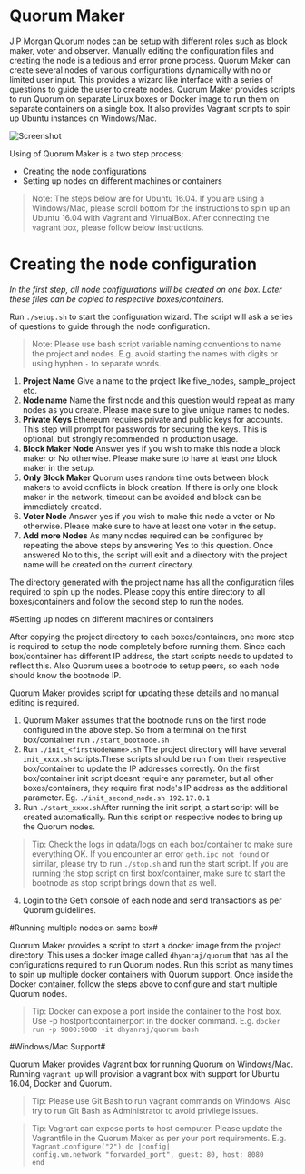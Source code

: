 # Quorum Maker

J.P Morgan Quorum nodes can be setup with different roles such as block maker, voter and observer. Manually editing the configuration files and creating the node is a tedious and error prone process. Quorum Maker can create several nodes of various configurations dynamically with no or limited user input. This provides a wizard like interface with a series of questions to guide the user to create nodes. Quorum Maker provides scripts to run Quorum on separate Linux boxes or Docker image to run them on separate containers on a single box. It also provides Vagrant scripts to spin up Ubuntu instances on Windows/Mac. 

![Screenshot](https://github.com/synechron-finlabs/quorum-maker/blob/development/img/screenshot.png)

Using of Quorum Maker is a two step process;

 - Creating the node configurations
 - Setting up nodes on different machines or containers

> Note: The steps below are for Ubuntu 16.04. If you are using a Windows/Mac, please scroll bottom for the instructions to spin up an Ubuntu 16.04 with Vagrant and VirtualBox. After connecting the vagrant box, please follow below instructions.

# Creating the node configuration
*In the first step, all node configurations will be created on one box. Later these files can be copied to respective boxes/containers.*

Run `./setup.sh` to start the configuration wizard. The script will ask a series of questions to guide through the node configuration.

> Note: Please use bash script variable naming conventions to name the project and nodes. E.g. avoid starting the names with digits or using hyphen `-` to separate words.

 1. **Project Name**
     Give a name to the project like five_nodes, sample_project etc.
 2. **Node name**
     Name the first node and this question would repeat as many nodes as you create. Please make sure to give unique names to nodes.     
 3. **Private Keys**
     Ethereum requires private and public keys for accounts. This step will prompt for passwords for securing the keys. This is optional, but strongly recommended in production usage.
 4. **Block Maker Node**
     Answer yes if you wish to make this node a block maker or No otherwise. Please make sure to have at least one block maker in the setup.
 5. **Only Block Maker**
 Quorum uses random time outs between block makers to avoid conflicts in block creation. If there is only one block maker in the network, timeout can be avoided and block can be immediately created. 
 6. **Voter Node**
 Answer yes if you wish to make this node a voter or No otherwise. Please make sure to have at least one voter in the setup.
 7. **Add more Nodes**
 As many nodes required can be configured by repeating the above steps by answering Yes to this question. Once answered No to this, the script will exit and a directory with the project name will be created on the current directory. 

The directory generated with the project name has all the configuration files required to spin up the nodes. Please copy this entire directory to all boxes/containers and follow the second step to run the nodes.

#Setting up nodes on different machines or containers
  
After copying the project directory to each boxes/containers, one more step is required to setup the node completely before running them. Since each box/container has different IP address, the start scripts needs to updated to reflect this. Also Quorum uses a bootnode to setup peers, so each node should know the bootnode IP. 

Quorum Maker provides script for updating these details and no manual editing is required. 

 1. Quorum Maker assumes that the bootnode runs on the first node configured in the above step. So from a terminal on the first box/container run `./start_bootnode.sh`
 2. Run `./init_<firstNodeName>.sh`  The project directory will have several `init_xxxx.sh` scripts.These scripts should be run from their respective box/container to update the IP addresses correctly. On the first box/container init script doesnt require any parameter, but all other boxes/containers, they require first node's IP address as the additional parameter. Eg. `./init_second_node.sh 192.17.0.1`
 3. Run `./start_xxxx.sh`After running the init script, a start script will be created automatically. Run this script on respective nodes to bring up the Quorum nodes.
 

> Tip: Check the logs in qdata/logs on each box/container to make sure everything OK. If you encounter an error `geth.ipc not found` or similar, please try to run `./stop.sh` and run the start script. If you are running the stop script on first box/container, make sure to start the bootnode as stop script brings down that as well.

4. Login to the Geth console of each node and send transactions as per Quorum guidelines.

#Running multiple nodes on same box#

Quorum Maker provides a script to start a docker image from the project directory. This uses a docker image called `dhyanraj/quorum` that has all the configurations required to run Quorum nodes. Run this script as many times to spin up multiple docker containers with Quorum support. Once inside the Docker container, follow the steps above to configure and start multiple Quorum nodes.
> Tip: Docker can expose a port inside the container to the host box. Use -p hostport:containerport in the docker command. E.g. `docker run -p 9000:9000 -it dhyanraj/quorum bash`

#Windows/Mac Support#

Quorum Maker provides Vagrant box for running Quorum on Windows/Mac. Running `vagrant up` will provision a vagrant box with support for Ubuntu 16.04, Docker and Quorum. 

> Tip: Please use Git Bash to run vagrant commands on Windows. Also try to run Git Bash as Administrator to avoid privilege issues. 

> Tip: Vagrant can expose ports to host computer. Please update the Vagrantfile in the Quorum Maker as per your port requirements.
E.g.  
`Vagrant.configure("2") do |config|`  
  `config.vm.network "forwarded_port", guest: 80, host: 8080`  
`end`
